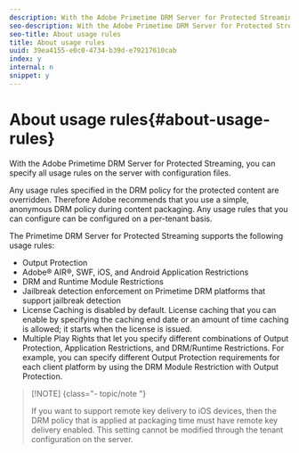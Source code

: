 ```yaml
---
description: With the Adobe Primetime DRM Server for Protected Streaming, you can specify all usage rules on the server with configuration files.
seo-description: With the Adobe Primetime DRM Server for Protected Streaming, you can specify all usage rules on the server with configuration files.
seo-title: About usage rules
title: About usage rules
uuid: 39ea4155-e0c0-4734-b39d-e79217610cab
index: y
internal: n
snippet: y
---
```


# About usage rules{#about-usage-rules}

With the Adobe Primetime DRM Server for Protected Streaming, you can specify all usage rules on the server with configuration files.

Any usage rules specified in the DRM policy for the protected content are overridden. Therefore Adobe recommends that you use a simple, anonymous DRM policy during content packaging. Any usage rules that you can configure can be configured on a per-tenant basis.

The Primetime DRM Server for Protected Streaming supports the following usage rules:

* Output Protection 
* Adobe® AIR®, SWF, iOS, and Android Application Restrictions 
* DRM and Runtime Module Restrictions 
* Jailbreak detection enforcement on Primetime DRM platforms that support jailbreak detection 
* License Caching is disabled by default. License caching that you can enable by specifying the caching end date or an amount of time caching is allowed; it starts when the license is issued. 
* Multiple Play Rights that let you specify different combinations of Output Protection, Application Restrictions, and DRM/Runtime Restrictions. For example, you can specify different Output Protection requirements for each client platform by using the DRM Module Restriction with Output Protection.

>[!NOTE] {class="- topic/note "}
>
>If you want to support remote key delivery to iOS devices, then the DRM policy that is applied at packaging time must have remote key delivery enabled. This setting cannot be modified through the tenant configuration on the server.


